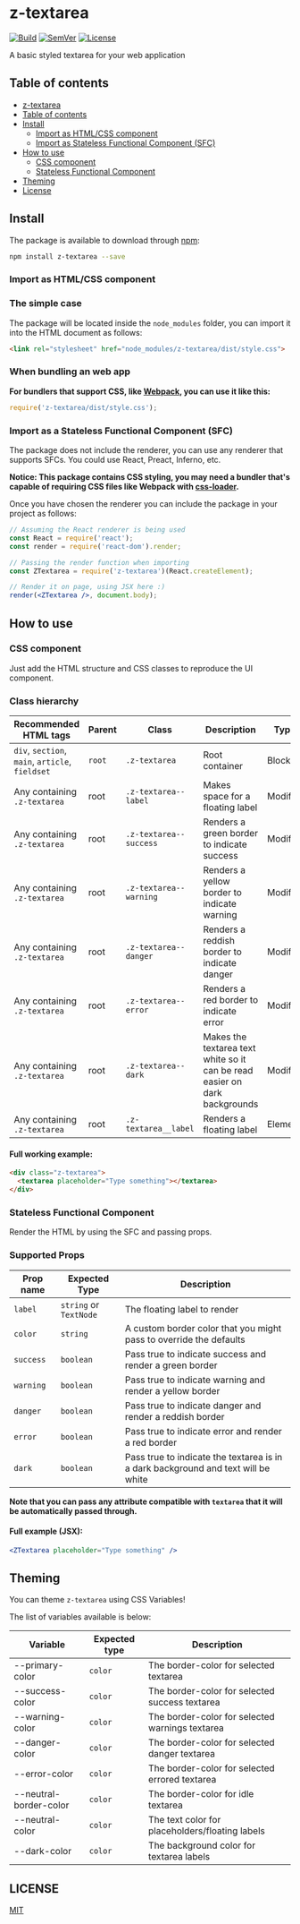 # <a name="z-textarea"></a> z-textarea

[![Build]](https://travis-ci.org/z-kit/z-textarea) [![SemVer]](http://semver.org/) [![License]](LICENSE)

A basic styled textarea for your web application

## <a name="toc"></a> Table of contents

- [z-textarea](#z-textarea)
- [Table of contents](#toc)
- [Install](#install)
  - [Import as HTML/CSS component](#import-css)
  - [Import as Stateless Functional Component (SFC)](#import-sfc)
- [How to use](#howto)
  - [CSS component](#css)
  - [Stateless Functional Component](#sfc)
- [Theming](#theming)
- [License](#license)

## <a name="install"></a> Install

The package is available to download through [npm](https://npmjs.com):

```bash
npm install z-textarea --save
```

### <a name="import-css"></a> Import as HTML/CSS component

### The simple case

The package will be located inside the `node_modules` folder, you can import it into the HTML document as follows:

```html
<link rel="stylesheet" href="node_modules/z-textarea/dist/style.css">
```

### When bundling an web app

**For bundlers that support CSS, like [Webpack](https://webpack.github.io/), you can use it like this:**

```javascript
require('z-textarea/dist/style.css');
```

### <a name="import-sfc"></a> Import as a Stateless Functional Component (SFC)

The package does not include the renderer, you can use any renderer that supports SFCs. You could use React, Preact, Inferno, etc.

**Notice: This package contains CSS styling, you may need a bundler that's capable of requiring CSS files like Webpack with [css-loader](https://github.com/webpack/css-loader).**

Once you have chosen the renderer you can include the package in your project as follows:

```jsx
// Assuming the React renderer is being used
const React = require('react');
const render = require('react-dom').render;

// Passing the render function when importing
const ZTextarea = require('z-textarea')(React.createElement);

// Render it on page, using JSX here :)
render(<ZTextarea />, document.body);
```

## <a name="howto"></a> How to use

### <a name="css"></a> CSS component

Just add the HTML structure and CSS classes to reproduce the UI component.

### Class hierarchy

|              Recommended HTML tags              | Parent |         Class          |                                Description                                 |   Type   |
| ----------------------------------------------- | ------ | ---------------------- | -------------------------------------------------------------------------- | -------- |
| `div`, `section`, `main`, `article`, `fieldset` | `root` | `.z-textarea`          | Root container                                                             | Block    |
| Any containing `.z-textarea`                    | root   | `.z-textarea--label`   | Makes space for a floating label                                           | Modifier |
| Any containing `.z-textarea`                    | root   | `.z-textarea--success` | Renders a green border to indicate success                                 | Modifier |
| Any containing `.z-textarea`                    | root   | `.z-textarea--warning` | Renders a yellow border to indicate warning                                | Modifier |
| Any containing `.z-textarea`                    | root   | `.z-textarea--danger`  | Renders a reddish border to indicate danger                                | Modifier |
| Any containing `.z-textarea`                    | root   | `.z-textarea--error`   | Renders a red border to indicate error                                     | Modifier |
| Any containing `.z-textarea`                    | root   | `.z-textarea--dark`    | Makes the textarea text white so it can be read easier on dark backgrounds | Modifier |
| Any containing `.z-textarea`                    | root   | `.z-textarea__label`   | Renders a floating label                                                   | Element  |

#### Full working example:

```html
<div class="z-textarea">
  <textarea placeholder="Type something"></textarea>
</div>
```

### <a name="sfc"></a> Stateless Functional Component

Render the HTML by using the SFC and passing props.

### Supported Props

| Prop name |     Expected Type      |                                    Description                                    |
| --------- | ---------------------- | --------------------------------------------------------------------------------- |
| `label`   | `string` or `TextNode` | The floating label to render                                                      |
| `color`   | `string`               | A custom border color that you might pass to override the defaults                |
| `success` | `boolean`              | Pass true to indicate success and render a green border                           |
| `warning` | `boolean`              | Pass true to indicate warning and render a yellow border                          |
| `danger`  | `boolean`              | Pass true to indicate danger and render a reddish border                          |
| `error`   | `boolean`              | Pass true to indicate error and render a red border                               |
| `dark`    | `boolean`              | Pass true to indicate the textarea is in a dark background and text will be white |

**Note that you can pass any attribute compatible with `textarea` that it will be automatically passed through.**

#### Full example (JSX):

```jsx
<ZTextarea placeholder="Type something" />
```

## <a name="theming"></a> Theming

You can theme `z-textarea` using CSS Variables!

The list of variables available is below:

|        Variable        | Expected type |                   Description                   |
| ---------------------- | ------------- | ----------------------------------------------- |
| --primary-color        | `color`       | The border-color for selected textarea          |
| --success-color        | `color`       | The border-color for selected success textarea  |
| --warning-color        | `color`       | The border-color for selected warnings textarea |
| --danger-color         | `color`       | The border-color for selected danger textarea   |
| --error-color          | `color`       | The border-color for selected errored textarea  |
| --neutral-border-color | `color`       | The border-color for idle textarea              |
| --neutral-color        | `color`       | The text color for placeholders/floating labels |
| --dark-color           | `color`       | The background color for textarea labels        |

## <a name="license"></a> LICENSE

[MIT](LICENSE)

[Build]: https://img.shields.io/travis/z-kit/z-textarea.svg
[SemVer]: https://img.shields.io/:semver-%E2%9C%93-brightgreen.svg
[License]: https://img.shields.io/npm/l/z-textarea.svg